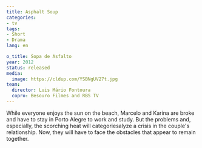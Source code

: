 ```yaml
---
title: Asphalt Soup
categories:
- tv
tags:
- Short
- Drama
lang: en

o_title: Sopa de Asfalto
year: 2012
status: released
media:
  image: https://cldup.com/YSBNgUV27t.jpg
team:
  director: Luis Mário Fontoura
  copro: Besouro Filmes and RBS TV
---
```


While everyone enjoys the sun on the beach, Marcelo and Karina are broke and have to stay in Porto Alegre to work and study. But the problems and, especially, the scorching heat will categoriesalyze a crisis in the couple's relationship. Now, they will have to face the obstacles that appear to remain together.
